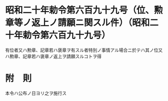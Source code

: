 # 昭和二十年勅令第六百九十九号（位、勲章等ノ返上ノ請願ニ関スル件）（昭和二十年勅令第六百九十九号）
有位者又ハ勲章、記章若ハ褒章ヲ有スル者特別ノ事情アル場合ニ於テハ其ノ位又ハ勲章、記章若ハ褒章ノ返上ヲ請願スルコトヲ得
# 附　則
本令ハ公布ノ日ヨリ之ヲ施行ス

